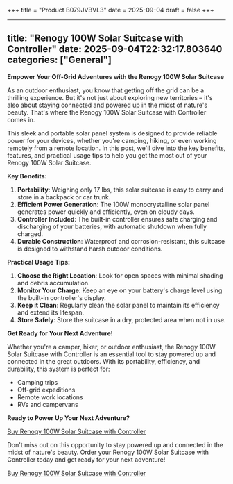 +++
title = "Product B079JVBVL3"
date = 2025-09-04
draft = false
+++

---
title: "Renogy 100W Solar Suitcase with Controller"
date: 2025-09-04T22:32:17.803640
categories: ["General"]
---
**Empower Your Off-Grid Adventures with the Renogy 100W Solar Suitcase**

As an outdoor enthusiast, you know that getting off the grid can be a thrilling experience. But it's not just about exploring new territories – it's also about staying connected and powered up in the midst of nature's beauty. That's where the Renogy 100W Solar Suitcase with Controller comes in.

This sleek and portable solar panel system is designed to provide reliable power for your devices, whether you're camping, hiking, or even working remotely from a remote location. In this post, we'll dive into the key benefits, features, and practical usage tips to help you get the most out of your Renogy 100W Solar Suitcase.

**Key Benefits:**

1. **Portability**: Weighing only 17 lbs, this solar suitcase is easy to carry and store in a backpack or car trunk.
2. **Efficient Power Generation**: The 100W monocrystalline solar panel generates power quickly and efficiently, even on cloudy days.
3. **Controller Included**: The built-in controller ensures safe charging and discharging of your batteries, with automatic shutdown when fully charged.
4. **Durable Construction**: Waterproof and corrosion-resistant, this suitcase is designed to withstand harsh outdoor conditions.

**Practical Usage Tips:**

1. **Choose the Right Location**: Look for open spaces with minimal shading and debris accumulation.
2. **Monitor Your Charge**: Keep an eye on your battery's charge level using the built-in controller's display.
3. **Keep it Clean**: Regularly clean the solar panel to maintain its efficiency and extend its lifespan.
4. **Store Safely**: Store the suitcase in a dry, protected area when not in use.

**Get Ready for Your Next Adventure!**

Whether you're a camper, hiker, or outdoor enthusiast, the Renogy 100W Solar Suitcase with Controller is an essential tool to stay powered up and connected in the great outdoors. With its portability, efficiency, and durability, this system is perfect for:

* Camping trips
* Off-grid expeditions
* Remote work locations
* RVs and campervans

**Ready to Power Up Your Next Adventure?**

[Buy Renogy 100W Solar Suitcase with Controller](https://www.amazon.com/dp/B079JVBVL3)

Don't miss out on this opportunity to stay powered up and connected in the midst of nature's beauty. Order your Renogy 100W Solar Suitcase with Controller today and get ready for your next adventure!

[Buy Renogy 100W Solar Suitcase with Controller](https://www.amazon.com/dp/B079JVBVL3)
